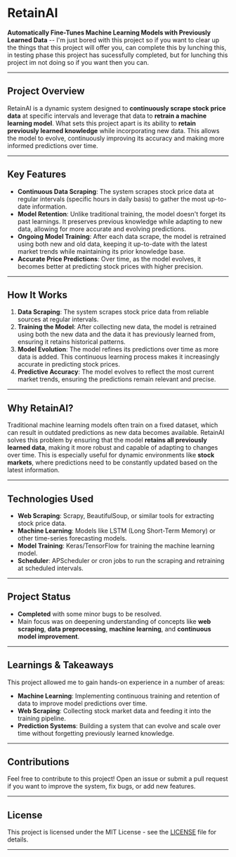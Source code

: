 

# **RetainAI**

**Automatically Fine-Tunes Machine Learning Models with Previously Learned Data** -- I'm just bored with this project so if you want to clear up the things that this project will offer you, can complete this by lunching this, in testing phase this project has sucessfully completed, but for lunching this project im not doing so if you want then you can.

---

## **Project Overview**

RetainAI is a dynamic system designed to **continuously scrape stock price data** at specific intervals and leverage that data to **retrain a machine learning model**. What sets this project apart is its ability to **retain previously learned knowledge** while incorporating new data. This allows the model to evolve, continuously improving its accuracy and making more informed predictions over time.

---

## **Key Features**

- **Continuous Data Scraping**: The system scrapes stock price data at regular intervals (specific hours in daily basis) to gather the most up-to-date information.
- **Model Retention**: Unlike traditional training, the model doesn't forget its past learnings. It preserves previous knowledge while adapting to new data, allowing for more accurate and evolving predictions.
- **Ongoing Model Training**: After each data scrape, the model is retrained using both new and old data, keeping it up-to-date with the latest market trends while maintaining its prior knowledge base.
- **Accurate Price Predictions**: Over time, as the model evolves, it becomes better at predicting stock prices with higher precision.

---

## **How It Works**

1. **Data Scraping**: The system scrapes stock price data from reliable sources at regular intervals. 
2. **Training the Model**: After collecting new data, the model is retrained using both the new data and the data it has previously learned from, ensuring it retains historical patterns.
3. **Model Evolution**: The model refines its predictions over time as more data is added. This continuous learning process makes it increasingly accurate in predicting stock prices.
4. **Predictive Accuracy**: The model evolves to reflect the most current market trends, ensuring the predictions remain relevant and precise.

---

## **Why RetainAI?**

Traditional machine learning models often train on a fixed dataset, which can result in outdated predictions as new data becomes available. RetainAI solves this problem by ensuring that the model **retains all previously learned data**, making it more robust and capable of adapting to changes over time. This is especially useful for dynamic environments like **stock markets**, where predictions need to be constantly updated based on the latest information.

---

## **Technologies Used**

- **Web Scraping**: Scrapy, BeautifulSoup, or similar tools for extracting stock price data.
- **Machine Learning**: Models like LSTM (Long Short-Term Memory) or other time-series forecasting models.
- **Model Training**: Keras/TensorFlow for training the machine learning model.
- **Scheduler**: APScheduler or cron jobs to run the scraping and retraining at scheduled intervals.

---

## **Project Status**

- **Completed** with some minor bugs to be resolved.
- Main focus was on deepening understanding of concepts like **web scraping**, **data preprocessing**, **machine learning**, and **continuous model improvement**.

---

## **Learnings & Takeaways**

This project allowed me to gain hands-on experience in a number of areas:
- **Machine Learning**: Implementing continuous training and retention of data to improve model predictions over time.
- **Web Scraping**: Collecting stock market data and feeding it into the training pipeline.
- **Prediction Systems**: Building a system that can evolve and scale over time without forgetting previously learned knowledge.

---

## **Contributions**

Feel free to contribute to this project! Open an issue or submit a pull request if you want to improve the system, fix bugs, or add new features.

---

## **License**

This project is licensed under the MIT License - see the [LICENSE](LICENSE) file for details.

---